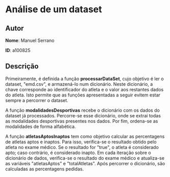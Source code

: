 # Análise de um dataset

## Autor
**Nome**: Manuel Serrano

**ID**: a100825

## Descrição

Primeiramente, é definida a função **processarDataSet**, cujo objetivo é ler o dataset, "emd.csv", e armazená-lo num dicionário. Neste dicionário, a chave corresponde ao identificador do atleta e o valor aos restantes dados do atleta. Isto permite que as funções apresentadas a seguir evitem estar sempre a percorrer o dataset.

A função **modalidadesDesportivas** recebe o dicionário com os dados do dataset já processados. Percorre-se esse dicionário, onde se extrai todas as modalidades desportivas presentes nos dados. Por fim, ordena-se as modalidades de forma alfabética.

A função **atletasAptosInaptos** tem como objetivo calcular as percentagens de atletas aptos e inaptos. Para isso, verifica-se o resultado obtido pelo atleta no exame médico. Se o resultado for "true", o atleta é considerado apto; caso contrário, é considerado inapto. Em cada iteração sobre o dicionário de dados, verifica-se o resultado do exame médico e atualiza-se as variáveis "atletasAptos" e "totalAtletas". Após percorrer o dicionário, são calculadas as percentagens pedidas.

